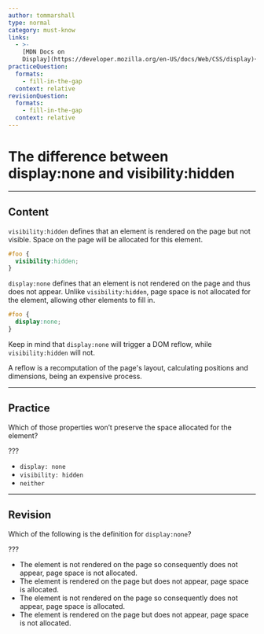```yaml
---
author: tommarshall
type: normal
category: must-know
links:
  - >-
    [MDN Docs on
    Display](https://developer.mozilla.org/en-US/docs/Web/CSS/display){documentation}
practiceQuestion:
  formats:
    - fill-in-the-gap
  context: relative
revisionQuestion:
  formats:
    - fill-in-the-gap
  context: relative
---
```


# The difference between display:none and visibility:hidden


---

## Content

`visibility:hidden` defines that an element is rendered on the page but not visible. Space on the page will be allocated for this element.

```css
#foo {
  visibility:hidden;
}
```

`display:none` defines that an element is not rendered on the page and thus does not appear. Unlike `visibility:hidden`, page space is not allocated for the element, allowing other elements to fill in.

```css
#foo {
  display:none;
}
```

Keep in mind that `display:none` will trigger a DOM reflow, while `visibility:hidden` will not.

A reflow is a recomputation of the page's layout, calculating positions and dimensions, being an expensive process.


---

## Practice

Which of those properties won’t preserve the space allocated for the element?

???

- `display: none`
- `visibility: hidden`
- `neither`


---

## Revision

Which of the following is the definition for `display:none`?

???

- The element is not rendered on the page so consequently does not appear, page space is not allocated.
- The element is rendered on the page but does not appear, page space is allocated.
- The element is not rendered on the page so consequently does not appear, page space is allocated.
- The element is rendered on the page but does not appear, page space is not allocated.
